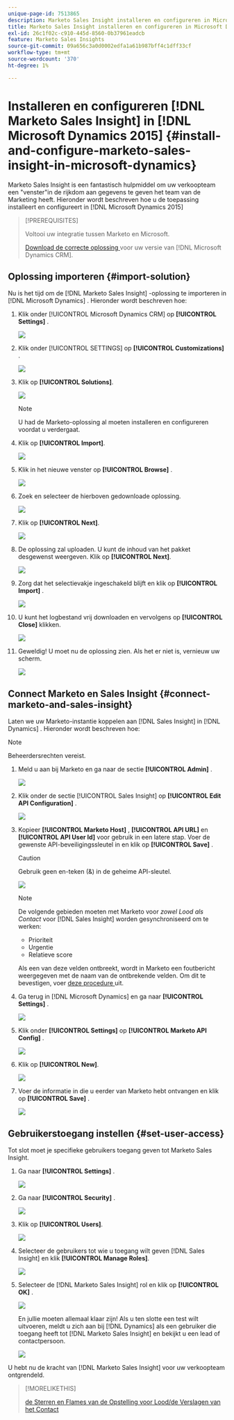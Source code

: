 ```yaml
---
unique-page-id: 7513865
description: Marketo Sales Insight installeren en configureren in Microsoft Dynamics 2015 - Marketo Docs - Productdocumentatie
title: Marketo Sales Insight installeren en configureren in Microsoft Dynamics 2015
exl-id: 26c1f02c-c910-445d-8560-0b37961eadcb
feature: Marketo Sales Insights
source-git-commit: 09a656c3a0d0002edfa1a61b987bff4c1dff33cf
workflow-type: tm+mt
source-wordcount: '370'
ht-degree: 1%

---
```


# Installeren en configureren [!DNL Marketo Sales Insight] in [!DNL Microsoft Dynamics 2015] {#install-and-configure-marketo-sales-insight-in-microsoft-dynamics}

Marketo Sales Insight is een fantastisch hulpmiddel om uw verkoopteam een &quot;venster&quot;in de rijkdom aan gegevens te geven het team van de Marketing heeft. Hieronder wordt beschreven hoe u de toepassing installeert en configureert in [!DNL Microsoft Dynamics 2015]

>[!PREREQUISITES]
>
>Voltooi uw integratie tussen Marketo en Microsoft.
>
>[ Download de correcte oplossing ](/help/marketo/product-docs/marketo-sales-insight/msi-for-microsoft-dynamics/installing/download-the-marketo-sales-insight-solution-for-microsoft-dynamics.md) voor uw versie van [!DNL Microsoft Dynamics CRM].

## Oplossing importeren {#import-solution}

Nu is het tijd om de [!DNL Marketo Sales Insight] -oplossing te importeren in [!DNL Microsoft Dynamics] . Hieronder wordt beschreven hoe:

1. Klik onder [!UICONTROL Microsoft Dynamics CRM] op **[!UICONTROL Settings]** .

   ![](assets/image2014-12-12-9-3a4-3a56.png)

1. Klik onder [!UICONTROL SETTINGS] op **[!UICONTROL Customizations]** .

   ![](assets/image2015-4-29-14-3a22-3a1.png)

1. Klik op **[!UICONTROL Solutions]**.

   ![](assets/image2014-12-12-9-3a5-3a17.png)

   >[!NOTE]
   >
   >U had de Marketo-oplossing al moeten installeren en configureren voordat u verdergaat.

1. Klik op **[!UICONTROL Import]**.

   ![](assets/image2014-12-12-9-3a5-3a27.png)

1. Klik in het nieuwe venster op **[!UICONTROL Browse]** .

   ![](assets/image2014-12-12-9-3a5-3a36.png)

1. Zoek en selecteer de hierboven gedownloade oplossing.

   ![](assets/image2014-12-12-9-3a5-3a45.png)

1. Klik op **[!UICONTROL Next]**.

   ![](assets/image2014-12-12-9-3a5-3a55.png)

1. De oplossing zal uploaden. U kunt de inhoud van het pakket desgewenst weergeven. Klik op **[!UICONTROL Next]**.

   ![](assets/image2014-12-12-9-3a6-3a10.png)

1. Zorg dat het selectievakje ingeschakeld blijft en klik op **[!UICONTROL Import]** .

   ![](assets/image2014-12-12-9-3a6-3a19.png)

1. U kunt het logbestand vrij downloaden en vervolgens op **[!UICONTROL Close]** klikken.

   ![](assets/image2014-12-12-9-3a6-3a29.png)

1. Geweldig! U moet nu de oplossing zien. Als het er niet is, vernieuw uw scherm.

   ![](assets/image2014-12-12-9-3a6-3a40.png)

## Connect Marketo en Sales Insight {#connect-marketo-and-sales-insight}

Laten we uw Marketo-instantie koppelen aan [!DNL Sales Insight] in [!DNL Dynamics] . Hieronder wordt beschreven hoe:

>[!NOTE]
>
>Beheerdersrechten vereist.

1. Meld u aan bij Marketo en ga naar de sectie **[!UICONTROL Admin]** .

   ![](assets/image2014-12-12-9-3a6-3a50.png)

1. Klik onder de sectie [!UICONTROL Sales Insight] op **[!UICONTROL Edit API Configuration]** .

   ![](assets/image2014-12-12-9-3a7-3a0.png)

1. Kopieer **[!UICONTROL Marketo Host]** , **[!UICONTROL API URL]** en **[!UICONTROL API User Id]** voor gebruik in een latere stap. Voer de gewenste API-beveiligingssleutel in en klik op **[!UICONTROL Save]** .

   >[!CAUTION]
   >
   >Gebruik geen en-teken (&amp;) in de geheime API-sleutel.

   ![](assets/image2014-12-12-9-3a7-3a9.png)

   >[!NOTE]
   >
   >De volgende gebieden moeten met Marketo voor *zowel Lood als Contact* voor [!DNL Sales Insight] worden gesynchroniseerd om te werken:
   >
   >* Prioriteit
   >* Urgentie
   >* Relatieve score
   >
   >Als een van deze velden ontbreekt, wordt in Marketo een foutbericht weergegeven met de naam van de ontbrekende velden. Om dit te bevestigen, voer [ deze procedure ](/help/marketo/product-docs/marketo-sales-insight/msi-for-microsoft-dynamics/setting-up-and-using/required-fields-for-syncing-marketo-with-dynamics.md) uit.

1. Ga terug in [!DNL Microsoft Dynamics] en ga naar **[!UICONTROL Settings]** .

   ![](assets/image2014-12-12-9-3a7-3a25.png)

1. Klik onder **[!UICONTROL Settings]** op **[!UICONTROL Marketo API Config]** .

   ![](assets/image2014-12-12-9-3a7-3a34.png)

1. Klik op **[!UICONTROL New]**.

   ![](assets/image2014-12-12-9-3a8-3a8.png)

1. Voer de informatie in die u eerder van Marketo hebt ontvangen en klik op **[!UICONTROL Save]** .

   ![](assets/image2014-12-12-9-3a8-3a17.png)

## Gebruikerstoegang instellen {#set-user-access}

Tot slot moet je specifieke gebruikers toegang geven tot Marketo Sales Insight.

1. Ga naar **[!UICONTROL Settings]** .

   ![](assets/image2014-12-12-9-3a8-3a34.png)

1. Ga naar **[!UICONTROL Security]** .

   ![](assets/image2015-4-29-14-3a56-3a33.png)

1. Klik op **[!UICONTROL Users]**.

   ![](assets/image2015-4-29-14-3a57-3a46.png)

1. Selecteer de gebruikers tot wie u toegang wilt geven [!DNL Sales Insight] en klik **[!UICONTROL Manage Roles]**.

   ![](assets/image2015-4-29-14-3a59-3a31.png)

1. Selecteer de [!DNL Marketo Sales Insight] rol en klik op **[!UICONTROL OK]** .

   ![](assets/image2014-12-12-9-3a9-3a22.png)

   En jullie moeten allemaal klaar zijn! Als u ten slotte een test wilt uitvoeren, meldt u zich aan bij [!DNL Dynamics] als een gebruiker die toegang heeft tot [!DNL Marketo Sales Insight] en bekijkt u een lead of contactpersoon.

   ![](assets/image2015-4-29-15-3a2-3a27.png)

U hebt nu de kracht van [!DNL Marketo Sales Insight] voor uw verkoopteam ontgrendeld.

>[!MORELIKETHIS]
>
>[ de Sterren en Flames van de Opstelling voor Lood/de Verslagen van het Contact ](/help/marketo/product-docs/marketo-sales-insight/msi-for-microsoft-dynamics/setting-up-and-using/setting-up-stars-and-flames-for-lead-contact-records.md)
